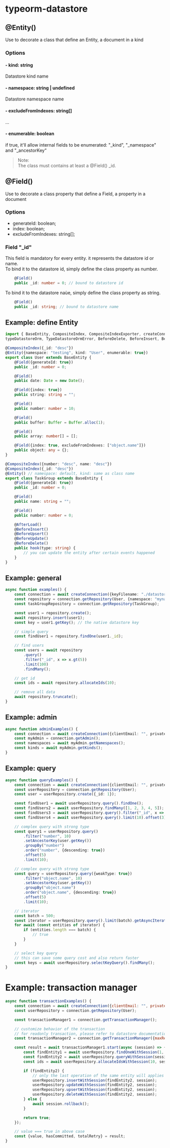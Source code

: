 # typeorm-datastore


## @Entity()

Use to decorate a class that define an Entity, a document in a kind  

### Options  

#### - kind: string

Datastore kind name

#### - namespace: string | undefined

Datastore namespace name

#### - excludeFromIndexes: string[]  

...

#### - enumerable: boolean  

if true, it'll allow internal fields to be enumerated: "_kind", "_namespace" and "_ancestorKey"

> Note:  
> The class must contains at least a @Field() _id.

## @Field()

Use to decorate a class property that define a Field, a property in a document  

### Options

- generateId: boolean;
- index: boolean;
- excludeFromIndexes: string[];

### Field "_id"

This field is mandatory for every entity. it represents the datastore id or name.  
To bind it to the datastore id, simply define the class property as number.  

```typescript
    @Field()
    public _id: number = 0; // bound to datastore id
```

To bind it to the datastore naùe, simply define the class property as string.  

```typescript
    @Field()
    public _id: string; // bound to datastore name
```

## Example: define Entity

```typescript
import { BaseEntity, CompositeIndex, CompositeIndexExporter, createConnection, Entity, Field, 
typeDatastoreOrm, TypeDatastoreOrmError, BeforeDelete, BeforeInsert, BeforeUpdate, BeforeUpsert, AfterLoad} from "typeorm-datastore";

@CompositeIndex({_id: "desc"})
@Entity({namespace: "testing", kind: "User", enumerable: true})
export class User extends BaseEntity {
    @Field({generateId: true})
    public _id: number = 0;

    @Field()
    public date: Date = new Date();

    @Field({index: true})
    public string: string = "";

    @Field()
    public number: number = 10;

    @Field()
    public buffer: Buffer = Buffer.alloc(1);

    @Field()
    public array: number[] = [];

    @Field({index: true, excludeFromIndexes: ["object.name"]})
    public object: any = {};
}

@CompositeIndex({number: "desc", name: "desc"})
@CompositeIndex({_id: "desc"})
@Entity() // namespace: default, kind: same as class name
export class TaskGroup extends BaseEntity {
    @Field({generateId: true})
    public _id: number = 0;

    @Field()
    public name: string = "";

    @Field()
    public number: number = 0;

    @AfterLoad()
    @BeforeInsert()
    @BeforeUpsert()
    @BeforeUpdate()
    @BeforeDelete()
    public hook(type: string) {
        // you can update the entity after certain events happened
    }
}
```

## Example: general

```typescript
async function examples() {
    const connection = await createConnection({keyFilename: "./datastoreServiceAccount.json"});
    const repository = connection.getRepository(User, {namespace: "mynamespace", kind: "NewUser"});
    const taskGroupRepository = connection.getRepository(TaskGroup);

    const user1 = repository.create();
    await repository.insert(user1);
    const key = user1.getKey(); // the native datastore key

    // simple query
    const findUser1 = repository.findOne(user1._id);

    // find users
    const users = await repository
        .query()
        .filter("_id", x => x.gt(5))
        .limit(100)
        .findMany();

    // get id
    const ids = await repository.allocateIds(10);

    // remove all data
    await repository.truncate();
}
```

## Example: admin

```typescript
async function adminExamples() {
    const connection = await createConnection({clientEmail: "", privateKey: ""});
    const myAdmin = connection.getAdmin();
    const namespaces = await myAdmin.getNamespaces();
    const kinds = await myAdmin.getKinds();
}
```

## Example: query

```typescript
async function queryExamples() {
    const connection = await createConnection({clientEmail: "", privateKey: ""});
    const userRepository = connection.getRepository(User);
    const user = userRepository.create({_id: 1});

    const findUser1 = await userRepository.query().findOne();
    const findUsers2 = await userRepository.findMany([1, 2, 3, 4, 5]);
    const findUsers3 = await userRepository.query().filter("_id", x => x.ge(1).lt(6)).findMany();
    const findUsers4 = await userRepository.query().limit(10).offset(3).order("number", {descending: true}).findMany();

    // complex query with strong type
    const query1 = userRepository.query()
        .filter("number", 10)
        .setAncestorKey(user.getKey())
        .groupBy("number")
        .order("number", {descending: true})
        .offset(5)
        .limit(10);

    // complex query with strong type
    const query = userRepository.query({weakType: true})
        .filter("object.name", 10)
        .setAncestorKey(user.getKey())
        .groupBy("object.name")
        .order("object.name", {descending: true})
        .offset(5)
        .limit(10);

    // iterator
    const batch = 500;
    const iterator = userRepository.query().limit(batch).getAsyncIterator();
    for await (const entities of iterator) {
        if (entities.length === batch) {
            // true
        }
    }

    // select key query
    // this can save some query cost and also return faster
    const keys = await userRepository.selectKeyQuery().findMany();
}
```

# Example: transaction manager
```javascript
async function transactionExamples() {
    const connection = await createConnection({clientEmail: "", privateKey: ""});
    const userRepository = connection.getRepository(User);

    const transactionManager1 = connection.getTransactionManager();

    // customize behavior of the transaction
    // for readonly transaction, please refer to datastore documentation
    const transactionManager2 = connection.getTransactionManager({maxRetry: 3, retryDelay: 200, readOnly: true});

    const result = await transactionManager1.start(async (session) => {
        const findEntity1 = await userRepository.findOneWithSession(1, session);
        const findEntity2 = await userRepository.queryWithSession(session).findOne();
        const ids = await userRepository.allocateIdsWithSession(10, session);

        if (findEntity2) {
            // only the last operation of the same entity will applies only
            userRepository.insertWithSession(findEntity2, session);
            userRepository.updateWithSession(findEntity2, session);
            userRepository.upsertWithSession(findEntity2, session);
            userRepository.deleteWithSession(findEntity2, session);
        } else {
            await session.rollback();
        }

        return true;
    });

    // value === true in above case
    const {value, hasCommitted, totalRetry} = result;
}
```

